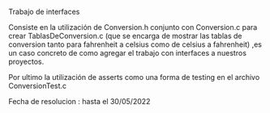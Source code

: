 Trabajo de interfaces

Consiste en la utilización de Conversion.h conjunto con Conversion.c para crear TablasDeConversion.c (que se encarga de mostrar las tablas de conversion tanto para fahrenheit a celsius como de celsius a fahrenheit) ,es un caso concreto de como agregar el trabajo con interfaces a nuestros proyectos.

Por ultimo la utilización de asserts como una forma de testing en el archivo ConversionTest.c

Fecha de resolucion : hasta el 30/05/2022
